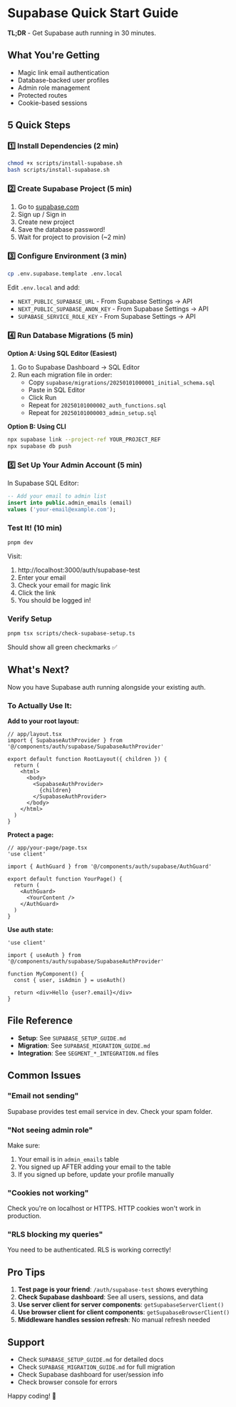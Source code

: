 # Supabase Quick Start Guide

**TL;DR** - Get Supabase auth running in 30 minutes.

## What You're Getting

- Magic link email authentication
- Database-backed user profiles
- Admin role management
- Protected routes
- Cookie-based sessions

## 5 Quick Steps

### 1️⃣ Install Dependencies (2 min)

```bash
chmod +x scripts/install-supabase.sh
bash scripts/install-supabase.sh
```

### 2️⃣ Create Supabase Project (5 min)

1. Go to [supabase.com](https://supabase.com)
2. Sign up / Sign in
3. Create new project
4. Save the database password!
5. Wait for project to provision (~2 min)

### 3️⃣ Configure Environment (3 min)

```bash
cp .env.supabase.template .env.local
```

Edit `.env.local` and add:
- `NEXT_PUBLIC_SUPABASE_URL` - From Supabase Settings → API
- `NEXT_PUBLIC_SUPABASE_ANON_KEY` - From Supabase Settings → API
- `SUPABASE_SERVICE_ROLE_KEY` - From Supabase Settings → API

### 4️⃣ Run Database Migrations (5 min)

**Option A: Using SQL Editor (Easiest)**

1. Go to Supabase Dashboard → SQL Editor
2. Run each migration file in order:
   - Copy `supabase/migrations/20250101000001_initial_schema.sql`
   - Paste in SQL Editor
   - Click Run
   - Repeat for `20250101000002_auth_functions.sql`
   - Repeat for `20250101000003_admin_setup.sql`

**Option B: Using CLI**

```bash
npx supabase link --project-ref YOUR_PROJECT_REF
npx supabase db push
```

### 5️⃣ Set Up Your Admin Account (5 min)

In Supabase SQL Editor:

```sql
-- Add your email to admin list
insert into public.admin_emails (email)
values ('your-email@example.com');
```

### Test It! (10 min)

```bash
pnpm dev
```

Visit:
1. http://localhost:3000/auth/supabase-test
2. Enter your email
3. Check your email for magic link
4. Click the link
5. You should be logged in!

### Verify Setup

```bash
pnpm tsx scripts/check-supabase-setup.ts
```

Should show all green checkmarks ✅

## What's Next?

Now you have Supabase auth running alongside your existing auth.

### To Actually Use It:

**Add to your root layout:**

```tsx
// app/layout.tsx
import { SupabaseAuthProvider } from '@/components/auth/supabase/SupabaseAuthProvider'

export default function RootLayout({ children }) {
  return (
    <html>
      <body>
        <SupabaseAuthProvider>
          {children}
        </SupabaseAuthProvider>
      </body>
    </html>
  )
}
```

**Protect a page:**

```tsx
// app/your-page/page.tsx
'use client'

import { AuthGuard } from '@/components/auth/supabase/AuthGuard'

export default function YourPage() {
  return (
    <AuthGuard>
      <YourContent />
    </AuthGuard>
  )
}
```

**Use auth state:**

```tsx
'use client'

import { useAuth } from '@/components/auth/supabase/SupabaseAuthProvider'

function MyComponent() {
  const { user, isAdmin } = useAuth()

  return <div>Hello {user?.email}</div>
}
```

## File Reference

- **Setup**: See `SUPABASE_SETUP_GUIDE.md`
- **Migration**: See `SUPABASE_MIGRATION_GUIDE.md`
- **Integration**: See `SEGMENT_*_INTEGRATION.md` files

## Common Issues

### "Email not sending"
Supabase provides test email service in dev. Check your spam folder.

### "Not seeing admin role"
Make sure:
1. Your email is in `admin_emails` table
2. You signed up AFTER adding your email to the table
3. If you signed up before, update your profile manually

### "Cookies not working"
Check you're on localhost or HTTPS. HTTP cookies won't work in production.

### "RLS blocking my queries"
You need to be authenticated. RLS is working correctly!

## Pro Tips

1. **Test page is your friend**: `/auth/supabase-test` shows everything
2. **Check Supabase dashboard**: See all users, sessions, and data
3. **Use server client for server components**: `getSupabaseServerClient()`
4. **Use browser client for client components**: `getSupabaseBrowserClient()`
5. **Middleware handles session refresh**: No manual refresh needed

## Support

- Check `SUPABASE_SETUP_GUIDE.md` for detailed docs
- Check `SUPABASE_MIGRATION_GUIDE.md` for full migration
- Check Supabase dashboard for user/session info
- Check browser console for errors

Happy coding! 🚀
